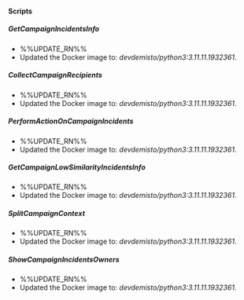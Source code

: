 
#### Scripts

##### GetCampaignIncidentsInfo

- %%UPDATE_RN%%
- Updated the Docker image to: *devdemisto/python3:3.11.11.1932361*.
##### CollectCampaignRecipients

- %%UPDATE_RN%%
- Updated the Docker image to: *devdemisto/python3:3.11.11.1932361*.
##### PerformActionOnCampaignIncidents

- %%UPDATE_RN%%
- Updated the Docker image to: *devdemisto/python3:3.11.11.1932361*.
##### GetCampaignLowSimilarityIncidentsInfo

- %%UPDATE_RN%%
- Updated the Docker image to: *devdemisto/python3:3.11.11.1932361*.
##### SplitCampaignContext

- %%UPDATE_RN%%
- Updated the Docker image to: *devdemisto/python3:3.11.11.1932361*.
##### ShowCampaignIncidentsOwners

- %%UPDATE_RN%%
- Updated the Docker image to: *devdemisto/python3:3.11.11.1932361*.
